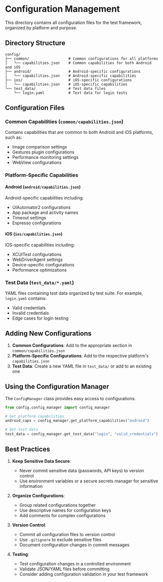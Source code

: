 # Configuration Management

This directory contains all configuration files for the test framework, organized by platform and purpose.

## Directory Structure

```
config/
├── common/                  # Common configurations for all platforms
│   └── capabilities.json    # Common capabilities for both Android and iOS
├── android/                 # Android-specific configurations
│   └── capabilities.json    # Android-specific capabilities
├── ios/                     # iOS-specific configurations
│   └── capabilities.json    # iOS-specific capabilities
└── test_data/               # Test data files
    └── login.yaml           # Test data for login tests
```

## Configuration Files

### Common Capabilities (`common/capabilities.json`)

Contains capabilities that are common to both Android and iOS platforms, such as:
- Image comparison settings
- Gestures plugin configurations
- Performance monitoring settings
- WebView configurations

### Platform-Specific Capabilities

#### Android (`android/capabilities.json`)

Android-specific capabilities including:
- UIAutomator2 configurations
- App package and activity names
- Timeout settings
- Espresso configurations

#### iOS (`ios/capabilities.json`)

iOS-specific capabilities including:
- XCUITest configurations
- WebDriverAgent settings
- Device-specific configurations
- Performance optimizations

### Test Data (`test_data/*.yaml`)

YAML files containing test data organized by test suite. For example, `login.yaml` contains:
- Valid credentials
- Invalid credentials
- Edge cases for login testing

## Adding New Configurations

1. **Common Configurations**: Add to the appropriate section in `common/capabilities.json`
2. **Platform-Specific Configurations**: Add to the respective platform's `capabilities.json`
3. **Test Data**: Create a new YAML file in `test_data/` or add to an existing one

## Using the Configuration Manager

The `ConfigManager` class provides easy access to configurations:

```python
from config.config_manager import config_manager

# Get platform capabilities
android_caps = config_manager.get_platform_capabilities("android")

# Get test data
test_data = config_manager.get_test_data("login", "valid_credentials")
```

## Best Practices

1. **Keep Sensitive Data Secure**:
   - Never commit sensitive data (passwords, API keys) to version control
   - Use environment variables or a secure secrets manager for sensitive information

2. **Organize Configurations**:
   - Group related configurations together
   - Use descriptive names for configuration keys
   - Add comments for complex configurations

3. **Version Control**:
   - Commit all configuration files to version control
   - Use `.gitignore` to exclude sensitive files
   - Document configuration changes in commit messages

4. **Testing**:
   - Test configuration changes in a controlled environment
   - Validate JSON/YAML files before committing
   - Consider adding configuration validation in your test framework
